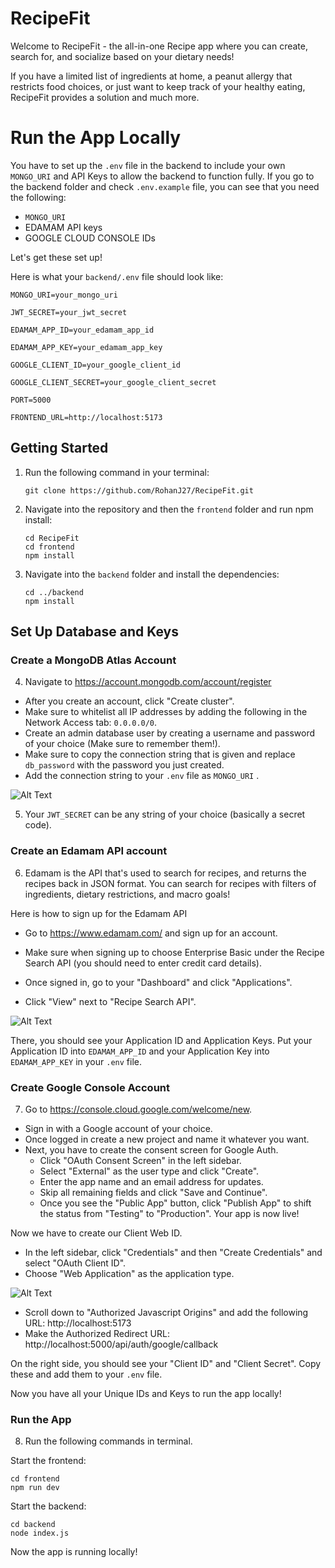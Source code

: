 # RecipeFit
Welcome to RecipeFit - the all-in-one Recipe app where you can create, search for, and socialize based on your dietary needs!

If you have a limited list of ingredients at home, a peanut allergy that restricts food choices, or just want to keep track of your healthy eating, RecipeFit provides a solution and much more.

# Run the App Locally

You have to set up the ```.env``` file in the backend to include your own ```MONGO_URI``` and API Keys to allow the backend to function fully. If you go to the backend folder and check ```.env.example``` file, you can see that you need the following:
- ```MONGO_URI```
- EDAMAM API keys
- GOOGLE CLOUD CONSOLE IDs

Let's get these set up!

Here is what your ```backend/.env``` file should look like:

```
MONGO_URI=your_mongo_uri

JWT_SECRET=your_jwt_secret

EDAMAM_APP_ID=your_edamam_app_id

EDAMAM_APP_KEY=your_edamam_app_key

GOOGLE_CLIENT_ID=your_google_client_id

GOOGLE_CLIENT_SECRET=your_google_client_secret

PORT=5000

FRONTEND_URL=http://localhost:5173
```

## Getting Started

1. Run the following command in your terminal:
    ```
   git clone https://github.com/RohanJ27/RecipeFit.git
    ```
2. Navigate into the repository and then the ```frontend``` folder and run npm install:
   ```
   cd RecipeFit
   cd frontend
   npm install
   ```
3. Navigate into the ```backend``` folder and install the dependencies:
   ```
   cd ../backend
   npm install
   ```
## Set Up Database and Keys
### Create a MongoDB Atlas Account

4. Navigate to https://account.mongodb.com/account/register
- After you create an account, click "Create cluster".
- Make sure to whitelist all IP addresses by adding the following in the Network Access tab: ```0.0.0.0/0```.
- Create an admin database user by creating a username and password of your choice (Make sure to remember them!).
- Make sure to copy the connection string that is given and replace ```db_password``` with the password you just created.
- Add the connection string to your ```.env``` file as ```MONGO_URI``` .

![Alt Text](https://i.sstatic.net/ITq6c.png "Optional Tooltip")

5.  Your ```JWT_SECRET``` can be any string of your choice (basically a secret code).

### Create an Edamam API account

6. Edamam is the API that's used to search for recipes, and returns the recipes back in JSON format. You can search for recipes with filters of ingredients, dietary restrictions, and macro goals!

Here is how to sign up for the Edamam API

- Go to https://www.edamam.com/ and sign up for an account.
- Make sure when signing up to choose Enterprise Basic under the Recipe Search API (you should need to enter credit card details).

- Once signed in, go to your "Dashboard" and click "Applications".
- Click "View" next to "Recipe Search API".

![Alt Text](https://cms-assets.tutsplus.com/cdn-cgi/image/width=630/uploads/users/321/posts/41545/image-upload/dashboard.JPG "Optional Tooltip")

There, you should see your Application ID and Application Keys.
Put your Application ID into ```EDAMAM_APP_ID``` and your Application Key into ```EDAMAM_APP_KEY``` in your ```.env``` file.

### Create Google Console Account
7. Go to https://console.cloud.google.com/welcome/new.

- Sign in with a Google account of your choice.
- Once logged in create a new project and name it whatever you want.
- Next, you have to create the consent screen for Google Auth.
   - Click "OAuth Consent Screen" in the left sidebar.
   - Select "External" as the user type and click "Create".
   - Enter the app name and an email address for updates.
   - Skip all remaining fields and click "Save and Continue".
   - Once you see the "Public App" button, click "Publish App" to shift the status from "Testing" to "Production".
Your app is now live!

Now we have to create our Client Web ID.

- In the left sidebar, click "Credentials" and then "Create Credentials" and select "OAuth Client ID".
- Choose "Web Application" as the application type.

![Alt Text](https://blog.logrocket.com/wp-content/uploads/2022/08/img6-Steps-to-create-OAuth-client-ID.png "Optional Tooltip")

- Scroll down to "Authorized Javascript Origins" and add the following URL: http://localhost:5173
- Make the Authorized Redirect URL:
  http://localhost:5000/api/auth/google/callback

On the right side, you should see your "Client ID" and "Client Secret". Copy these and add them to your ```.env``` file.

Now you have all your Unique IDs and Keys to run the app locally!

### Run the App

8.  Run the following commands in terminal.

Start the frontend:

```
cd frontend
npm run dev
```

Start the backend:

```
cd backend
node index.js
```

Now the app is running locally!

